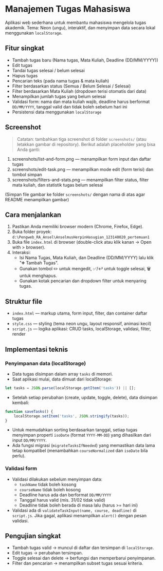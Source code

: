 # Manajemen Tugas Mahasiswa

Aplikasi web sederhana untuk membantu mahasiswa mengelola tugas akademik.
Tema: Neon (ungu), interaktif, dan menyimpan data secara lokal menggunakan `localStorage`.

## Fitur singkat
- Tambah tugas baru (Nama tugas, Mata Kuliah, Deadline (DD/MM/YYYY))
- Edit tugas
- Tandai tugas selesai / belum selesai
- Hapus tugas
- Pencarian teks (pada nama tugas & mata kuliah)
- Filter berdasarkan status (Semua / Belum Selesai / Selesai)
- Filter berdasarkan Mata Kuliah (dropdown terisi otomatis dari data)
- Menampilkan jumlah tugas yang belum selesai
- Validasi form: nama dan mata kuliah wajib, deadline harus berformat `DD/MM/YYYY`, tanggal valid dan tidak boleh sebelum hari ini
- Persistensi data menggunakan `localStorage`

## Screenshot
> Catatan: tambahkan tiga screenshot di folder `screenshots/` (atau letakkan gambar di repository). Berikut adalah placeholder yang bisa Anda ganti:

1. screenshots/list-and-form.png — menampilkan form input dan daftar tugas
2. screenshots/edit-task.png — menampilkan mode edit (form terisi) dan tombol simpan
3. screenshots/filters-and-stats.png — menampilkan filter status, filter mata kuliah, dan statistik tugas belum selesai

(Simpan file gambar ke folder `screenshots/` dengan nama di atas agar README menampilkan gambar)

## Cara menjalankan
1. Pastikan Anda memiliki browser modern (Chrome, Firefox, Edge).
2. Buka folder proyek: `d:\Pengweb_RA_Ansel\AnselmusHerpinHasugian_123140020_pertemuan1`
3. Buka file `index.html` di browser (double-click atau klik kanan → Open with > browser).
4. Interaksi:
	 - Isi Nama Tugas, Mata Kuliah, dan Deadline (DD/MM/YYYY) lalu klik "➕ Tambah Tugas".
	 - Gunakan tombol ✏️ untuk mengedit, ✅/↩️ untuk toggle selesai, 🗑️ untuk menghapus.
	 - Gunakan kotak pencarian dan dropdown filter untuk menyaring tugas.

## Struktur file
- `index.html` — markup utama, form input, filter, dan container daftar tugas
- `style.css` — styling (tema neon ungu, layout responsif, animasi kecil)
- `script.js` — logika aplikasi: CRUD tasks, localStorage, validasi, filter, render

## Implementasi teknis
### Penyimpanan data (localStorage)
- Data tugas disimpan dalam array `tasks` di memori.
- Saat aplikasi mulai, data dimuat dari localStorage:
```js
let tasks = JSON.parse(localStorage.getItem('tasks')) || [];
```
- Setelah setiap perubahan (create, update, toggle, delete), data disimpan kembali:
```js
function saveTasks() {
	localStorage.setItem('tasks', JSON.stringify(tasks));
}
```
- Untuk memudahkan sorting berdasarkan tanggal, setiap tugas menyimpan properti `isoDate` (format `YYYY-MM-DD`) yang dihasilkan dari input `DD/MM/YYYY`.
- Ada fungsi migrasi (`migrateTasksIfNeeded`) yang memastikan data lama tetap kompatibel (menambahkan `courseNormalized` dan `isoDate` bila perlu).

### Validasi form
- Validasi dilakukan sebelum menyimpan data:
	- `taskName` tidak boleh kosong
	- `courseName` tidak boleh kosong
	- Deadline harus ada dan berformat `DD/MM/YYYY`
	- Tanggal harus valid (mis. 31/02 tidak valid)
	- Deadline tidak boleh berada di masa lalu (harus >= hari ini)
- Validasi ada di `validateTaskInput(name, course, deadline)` di `script.js`. Jika gagal, aplikasi menampilkan `alert()` dengan pesan validasi.

## Pengujian singkat
- Tambah tugas valid → muncul di daftar dan tersimpan di `localStorage`.
- Edit tugas → perubahan tersimpan.
- Toggle selesai dan delete → berfungsi dan memperbarui penyimpanan.
- Filter dan pencarian → menampilkan subset tugas sesuai kriteria.
